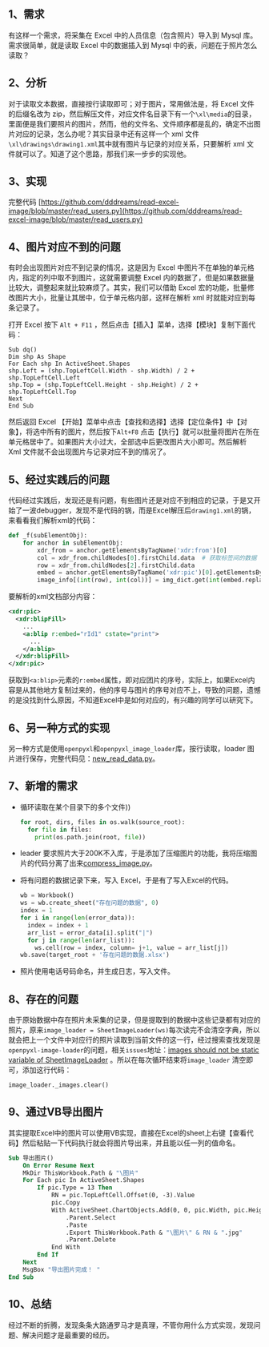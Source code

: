 ## 1、需求

有这样一个需求，将采集在 Excel 中的人员信息（包含照片）导入到 Mysql 库。需求很简单，就是读取 Excel 中的数据插入到 Mysql 中的表，问题在于照片怎么读取？

## 2、分析

对于读取文本数据，直接按行读取即可；对于图片，常用做法是，将 Excel 文件的后缀名改为 zip，然后解压文件，对应文件名目录下有一个`\xl\media`的目录，里面便是我们要照片的图片，然而，他的文件名、文件顺序都是乱的，确定不出图片对应的记录，怎么办呢？其实目录中还有这样一个 xml 文件`\xl\drawings\drawing1.xml`其中就有图片与记录的对应关系，只要解析 xml 文件就可以了。知道了这个思路，那我们来一步步的实现他。

## 3、实现

完整代码  [https://github.com/dddreams/read-excel-image/blob/master/read_users.py](https://github.com/dddreams/read-excel-image/blob/master/read_users.py)

## 4、图片对应不到的问题

有时会出现图片对应不到记录的情况，这是因为 Excel 中图片不在单独的单元格内，指定的列中取不到图片，这就需要调整 Excel 内的数据了，但是如果数据量比较大，调整起来就比较麻烦了。其实，我们可以借助 Excel 宏的功能，批量修改图片大小，批量让其居中，位于单元格内部，这样在解析 xml 时就能对应到每条记录了。

打开 Excel 按下 `Alt + F11` ，然后点击【插入】菜单，选择【模块】复制下面代码：

```
Sub dq()
Dim shp As Shape
For Each shp In ActiveSheet.Shapes
shp.Left = (shp.TopLeftCell.Width - shp.Width) / 2 + shp.TopLeftCell.Left
shp.Top = (shp.TopLeftCell.Height - shp.Height) / 2 + shp.TopLeftCell.Top
Next
End Sub
```

然后返回 Excel 【开始】菜单中点击【查找和选择】选择【定位条件】中【对象】，将选中所有的图片，然后按下`Alt+F8` 点击【执行】就可以批量将图片在所在单元格居中了。如果图片大小过大，全部选中后更改图片大小即可。然后解析 Xml 文件就不会出现图片与记录对应不到的情况了。

## 5、经过实践后的问题

代码经过实践后，发现还是有问题，有些图片还是对应不到相应的记录，于是又开始了一波debugger，发现不是代码的锅，而是Excel解压后`drawing1.xml`的锅，来看看我们解析xml的代码：

```python
def _f(subElementObj):
    for anchor in subElementObj:
        xdr_from = anchor.getElementsByTagName('xdr:from')[0]
        col = xdr_from.childNodes[0].firstChild.data  # 获取标签间的数据
        row = xdr_from.childNodes[2].firstChild.data
        embed = anchor.getElementsByTagName('xdr:pic')[0].getElementsByTagName('xdr:blipFill')[0].getElementsByTagName('a:blip')[0].getAttribute('r:embed')  # 获取属性
        image_info[(int(row), int(col))] = img_dict.get(int(embed.replace('rId', '')), {}).get(img_feature)
```

要解析的xml文档部分内容：

```xml
<xdr:pic>
  <xdr:blipFill>
    ...
    <a:blip r:embed="rId1" cstate="print">
      ...
    </a:blip>
  </xdr:blipFill>
</xdr:pic>
```

获取到`<a:blip>`元素的`r:embed`属性，即对应团片的序号，实际上，如果Excel内容是从其他地方复制过来的，他的序号与图片的序号对应不上，导致的问题，遗憾的是没找到什么原因，不知道Excel中是如何对应的，有兴趣的同学可以研究下。

## 6、另一种方式的实现

另一种方式是使用`openpyxl`和`openpyxl_image_loader`库，按行读取，loader 图片进行保存，完整代码见：[new_read_data.py](https://github.com/dddreams/read-excel-image/blob/master/new_read_data.pyhttps://github.com/dddreams/read-excel-image/blob/master/new_read_data.py)。

## 7、新增的需求

- 循环读取在某个目录下的多个文件))
  
  ```python
  for root, dirs, files in os.walk(source_root):
    for file in files:
      print(os.path.join(root, file))
  ```

- leader 要求照片大于200K不入库，于是添加了压缩图片的功能，我将压缩图片的代码分离了出来[compress_image.py](https://github.com/dddreams/read-excel-image/blob/master/compress_image.py)。

- 将有问题的数据记录下来，写入 Excel，于是有了写入Excel的代码。
  
  ```python
  wb = Workbook()
  ws = wb.create_sheet("存在问题的数据", 0)
  index = 1
  for i in range(len(error_data)):
    index = index + 1
    arr_list = error_data[i].split("|")
    for j in range(len(arr_list)):
      ws.cell(row = index, column= j+1, value = arr_list[j])
  wb.save(target_root + '存在问题的数据.xlsx')
  ```

- 照片使用电话号码命名，并生成日志，写入文件。

## 8、存在的问题

由于原始数据中存在照片未采集的记录，但是提取到的数据中这些记录都有对应的照片，原来`image_loader = SheetImageLoader(ws)`每次读完不会清空字典，所以就会把上一个文件中对应行的照片读取到当前文件的这一行，经过搜索查找发现是`openpyxl-image-loader`的问题，相关`issues`地址：[images should not be static variable of SheetImageLoader](https://github.com/ultr4nerd/openpyxl-image-loader/issues/9) 。所以在每次循环结束将`image_loader` 清空即可，添加这行代码：

```python
image_loader._images.clear()
```

## 9、通过VB导出图片

其实提取Excel中的图片可以使用VB实现，直接在Excel的sheet上右键【查看代码】然后粘贴一下代码执行就会将图片导出来，并且能以任一列的值命名。

```vb
Sub 导出图片()
    On Error Resume Next
    MkDir ThisWorkbook.Path & "\图片"
    For Each pic In ActiveSheet.Shapes
        If pic.Type = 13 Then
            RN = pic.TopLeftCell.Offset(0, -3).Value
            pic.Copy
            With ActiveSheet.ChartObjects.Add(0, 0, pic.Width, pic.Height).Chart    '创建图片
                .Parent.Select
                .Paste
                .Export ThisWorkbook.Path & "\图片\" & RN & ".jpg"
                .Parent.Delete
            End With
        End If
    Next
    MsgBox "导出图片完成！ "
End Sub
```

## 10、总结

经过不断的折腾，发现条条大路通罗马才是真理，不管你用什么方式实现，发现问题、解决问题才是最重要的经历。
